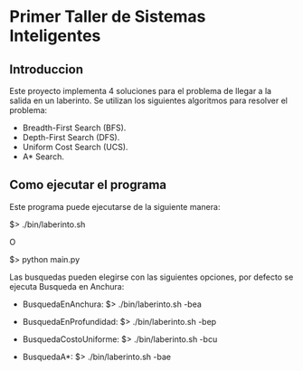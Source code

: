 Primer Taller de Sistemas Inteligentes
======================================

Introduccion
------------

Este proyecto implementa 4 soluciones para el problema de llegar a la salida en 
un laberinto. Se utilizan los siguientes algoritmos para resolver el problema:

  * Breadth-First Search (BFS).
  * Depth-First Search (DFS).
  * Uniform Cost Search (UCS).
  * A* Search.

Como ejecutar el programa
-------------------------

Este programa puede ejecutarse de la siguiente manera:

  $> ./bin/laberinto.sh

  O

  $> python main.py

Las busquedas pueden elegirse con las siguientes opciones, por defecto se 
ejecuta Busqueda en Anchura:
  
  * BusquedaEnAnchura:
    $> ./bin/laberinto.sh -bea

  * BusquedaEnProfundidad:
    $> ./bin/laberinto.sh -bep

  * BusquedaCostoUniforme:
    $> ./bin/laberinto.sh -bcu

  * BusquedaA*:
    $> ./bin/laberinto.sh -bae